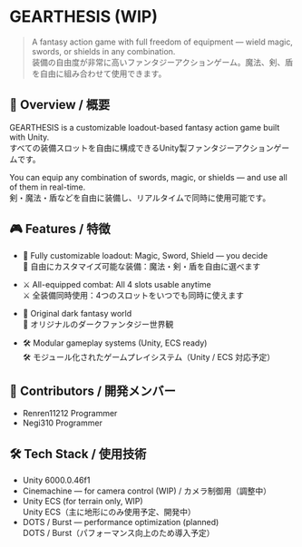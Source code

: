 # GEARTHESIS (WIP)
> A fantasy action game with full freedom of equipment — wield magic, swords, or shields in any combination.  
> 装備の自由度が非常に高いファンタジーアクションゲーム。魔法、剣、盾を自由に組み合わせて使用​​できます。

## 📖 Overview / 概要
GEARTHESIS is a customizable loadout-based fantasy action game built with Unity.  
すべての装備スロットを自由に構成できるUnity製ファンタジーアクションゲームです。  
  
You can equip any combination of swords, magic, or shields — and use all of them in real-time.  
剣・魔法・盾などを自由に装備し、リアルタイムで同時に使用可能です。

## 🎮 Features / 特徴
- 🔄 Fully customizable loadout: Magic, Sword, Shield — you decide  
  🔄 自由にカスタマイズ可能な装備：魔法・剣・盾を自由に選べます
- ⚔️ All-equipped combat: All 4 slots usable anytime  
  ⚔️ 全装備同時使用：4つのスロットをいつでも同時に使えます
- 🌌 Original dark fantasy world  
  🌌 オリジナルのダークファンタジー世界観

- 🛠️ Modular gameplay systems (Unity, ECS ready)  
  🛠️ モジュール化されたゲームプレイシステム（Unity / ECS 対応予定）
## 👥 Contributors / 開発メンバー
-  Renren11212 Programmer
-  Negi310 Programmer

## 🛠️ Tech Stack / 使用技術
- Unity 6000.0.46f1
- Cinemachine — for camera control (WIP) / カメラ制御用（調整中）
- Unity ECS (for terrain only, WIP)  
  Unity ECS（主に地形にのみ使用予定、開発中）
- DOTS / Burst — performance optimization (planned)  
  DOTS / Burst（パフォーマンス向上のため導入予定）

